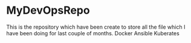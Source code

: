 # MyDevOpsRepo
This is the repository which have been create to store all the file which I have been doing for last couple of months.
Docker
Ansible
Kuberates
